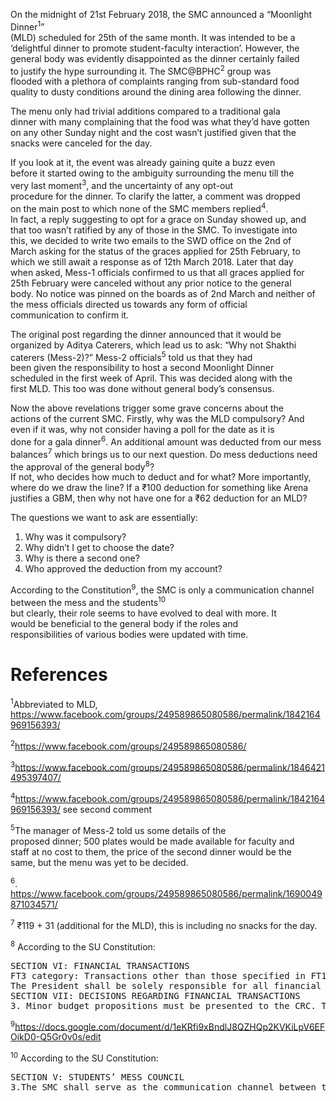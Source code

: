 <p><!-- wp:paragraph --></p>
<p>On the midnight of 21st February 2018, the SMC announced a “Moonlight Dinner<sup>1</sup>”<br />
 (MLD) scheduled for 25th of the same month. It was intended to be a<br />
‘delightful dinner to promote student-faculty interaction’. However, the<br />
 general body was evidently disappointed as the dinner certainly failed<br />
to justify the hype surrounding it. The SMC@BPHC<sup>2</sup> group was<br />
flooded with a plethora of complaints ranging from sub-standard food<br />
quality to dusty conditions around the dining area following the dinner.</p>
<p><!-- /wp:paragraph --></p>
<p><!-- wp:paragraph --></p>
<p>The menu only had trivial additions compared to a traditional gala<br />
dinner with many complaining that the food was what they’d have gotten<br />
on any other Sunday night and the cost wasn’t justified given that the<br />
snacks were canceled for the day.</p>
<p><!-- /wp:paragraph --></p>
<p><!-- wp:paragraph --></p>
<p>If you look at it, the event was already gaining quite a buzz even<br />
before it started owing to the ambiguity surrounding the menu till the<br />
very last moment<sup>3</sup>, and the uncertainty of any opt-out<br />
procedure for the dinner. To clarify the latter, a comment was dropped<br />
on the main post to which none of the SMC members replied<sup>4</sup>.<br />
In fact, a reply suggesting to opt for a grace on Sunday showed up, and<br />
that too wasn’t ratified by any of those in the SMC. To investigate into<br />
 this, we decided to write two emails to the SWD office on the 2nd of<br />
March asking for the status of the graces applied for 25th February, to<br />
which we still await a response as of 12th March 2018. Later that day<br />
when asked, Mess-1 officials confirmed to us that all graces applied for<br />
 25th February were canceled without any prior notice to the general<br />
body. No notice was pinned on the boards as of 2nd March and neither of<br />
the mess officials directed us towards any form of official<br />
communication to confirm it.</p>
<p><!-- /wp:paragraph --></p>
<p><!-- wp:paragraph --></p>
<p>The original post regarding the dinner announced that it would be<br />
organized by Aditya Caterers, which lead us to ask: “Why not Shakthi<br />
caterers (Mess-2)?” Mess-2 officials<sup>5</sup> told us that they had<br />
been given the responsibility to host a second Moonlight Dinner<br />
scheduled in the first week of April. This was decided along with the<br />
first MLD. This too was done without general body’s consensus.</p>
<p><!-- /wp:paragraph --></p>
<p><!-- wp:paragraph --></p>
<p>Now the above revelations trigger some grave concerns about the<br />
actions of the current SMC. Firstly, why was the MLD compulsory? And<br />
even if it was, why not consider having a poll for the date as it is<br />
done for a gala dinner<sup>6</sup>. An additional amount was deducted from our mess balances<sup>7</sup> which brings us to our next question. Do mess deductions need the approval of the general body<sup>8</sup>?<br />
 If not, who decides how much to deduct and for what? More importantly,<br />
where do we draw the line? If a ₹100 deduction for something like Arena<br />
justifies a GBM, then why not have one for a ₹62 deduction for an MLD?</p>
<p><!-- /wp:paragraph --></p>
<p><!-- wp:paragraph --></p>
<p>The questions we want to ask are essentially:</p>
<p><!-- /wp:paragraph --></p>
<p><!-- wp:list {"ordered":true} --></p>
<ol>
<li>Why was it compulsory?</li>
<li>Why didn’t I get to choose the date?</li>
<li>Why is there a second one?</li>
<li>Who approved the deduction from my account?</li>
</ol>
<p><!-- /wp:list --></p>
<p><!-- wp:paragraph --></p>
<p>According to the Constitution<sup>9</sup>, the SMC is only a communication channel between the mess and the students<sup>10</sup><br />
 but clearly, their role seems to have evolved to deal with more. It<br />
would be beneficial to the general body if the roles and<br />
responsibilities of various bodies were updated with time.</p>
<p><!-- /wp:paragraph --></p>
<p><!-- wp:heading {"level":1} --></p>
<h1><a href="https://github.com/journal-club/wiki-data/blob/master/news/spotlight/moonlight-dinner-2018.md#references"></a></h1>
<p><!-- /wp:heading --></p>
<p><!-- wp:heading {"level":1} --></p>
<h1>References</h1>
<p><!-- /wp:heading --></p>
<p><!-- wp:paragraph --></p>
<p><sup>1</sup>Abbreviated to MLD, <a href="https://www.facebook.com/groups/249589865080586/permalink/1842164969156393/">https://www.facebook.com/groups/249589865080586/permalink/1842164969156393/</a></p>
<p><!-- /wp:paragraph --></p>
<p><!-- wp:paragraph --></p>
<p><sup>2</sup><a href="https://www.facebook.com/groups/249589865080586/">https://www.facebook.com/groups/249589865080586/</a></p>
<p><!-- /wp:paragraph --></p>
<p><!-- wp:paragraph --></p>
<p><sup>3</sup><a href="https://www.facebook.com/groups/249589865080586/permalink/1846421495397407/">https://www.facebook.com/groups/249589865080586/permalink/1846421495397407/</a></p>
<p><!-- /wp:paragraph --></p>
<p><!-- wp:paragraph --></p>
<p><sup>4</sup><a href="https://www.facebook.com/groups/249589865080586/permalink/1842164969156393/">https://www.facebook.com/groups/249589865080586/permalink/1842164969156393/</a> see second comment</p>
<p><!-- /wp:paragraph --></p>
<p><!-- wp:paragraph --></p>
<p><sup>5</sup>The manager of Mess-2 told us some details of the<br />
proposed dinner; 500 plates would be made available for faculty and<br />
staff at no cost to them, the price of the second dinner would be the<br />
same, but the menu was yet to be decided.</p>
<p><!-- /wp:paragraph --></p>
<p><!-- wp:paragraph --></p>
<p><sup>6</sup>. <a href="https://www.facebook.com/groups/249589865080586/permalink/1690049871034571/">https://www.facebook.com/groups/249589865080586/permalink/1690049871034571/</a></p>
<p><!-- /wp:paragraph --></p>
<p><!-- wp:paragraph --></p>
<p><sup>7</sup> ₹119 + 31 (additional for the MLD), this is including no snacks for the day.</p>
<p><!-- /wp:paragraph --></p>
<p><!-- wp:paragraph --></p>
<p><sup>8</sup> According to the SU Constitution:</p>
<p><!-- /wp:paragraph --></p>
<p><!-- wp:syntaxhighlighter/code --></p>
<pre class="wp-block-syntaxhighlighter-code">SECTION VI: FINANCIAL TRANSACTIONS 
FT3 category: Transactions other than those specified in FT1 and FT2 categories (intra-college activities).
The President shall be solely responsible for all financial matters and statements pertaining to FT1 category and FT3 category. 
SECTION VII: DECISIONS REGARDING FINANCIAL TRANSACTIONS
3. Minor budget propositions must be presented to the CRC. The CRC reserves the right to suggest changes in the budget or reject the proposal.
</pre>
<p><!-- /wp:syntaxhighlighter/code --></p>
<p><!-- wp:paragraph --></p>
<p><sup>9</sup><a href="https://docs.google.com/document/d/1eKRfi9xBndlJ8QZHQp2KVKiLpV6EFOikD0-Q5Gr0v0s/edit">https://docs.google.com/document/d/1eKRfi9xBndlJ8QZHQp2KVKiLpV6EFOikD0-Q5Gr0v0s/edit</a></p>
<p><!-- /wp:paragraph --></p>
<p><!-- wp:paragraph --></p>
<p><sup>10</sup> According to the SU Constitution:</p>
<p><!-- /wp:paragraph --></p>
<p><!-- wp:syntaxhighlighter/code --></p>
<pre class="wp-block-syntaxhighlighter-code">SECTION V: STUDENTS’ MESS COUNCIL
3.The SMC shall serve as the communication channel between the mess caterers and the Union.
</pre>
<p><!-- /wp:syntaxhighlighter/code --></p>
